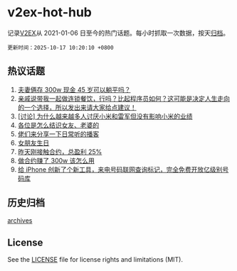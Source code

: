 # v2ex-hot-hub

 记录[V2EX](https://www.v2ex.com/)从 2021-01-06 日至今的热门话题。每小时抓取一次数据，按天[归档](archives)。

`更新时间：2025-10-17 10:20:10 +0800`

## 热议话题

1. [夫妻俩存 300w 现金 45 岁可以躺平吗？](https://www.v2ex.com/t/1166126)
1. [亲戚说带我一起做连锁餐饮，行吗？比起程序员如何？这可能是决定人生走向的一个选择，所以发出来请大家给点建议！](https://www.v2ex.com/t/1166136)
1. [[讨论] 为什么越来越多人讨厌小米和雷军但没有影响小米的业绩](https://www.v2ex.com/t/1166044)
1. [各位是怎么结识女友、老婆的](https://www.v2ex.com/t/1166124)
1. [佬们来分享一下日常听的播客](https://www.v2ex.com/t/1166095)
1. [女朋友生日](https://www.v2ex.com/t/1166279)
1. [昨天刚接触合约，总盈利 25%](https://www.v2ex.com/t/1166107)
1. [做合约赚了 300w 该怎么用](https://www.v2ex.com/t/1166281)
1. [给 iPhone 创新了个新工具，来电号码联网查询标记，完全免费开放亿级别号码库](https://www.v2ex.com/t/1166284)

## 历史归档

[archives](archives)

## License

See the [LICENSE](LICENSE) file for license rights and limitations (MIT).
